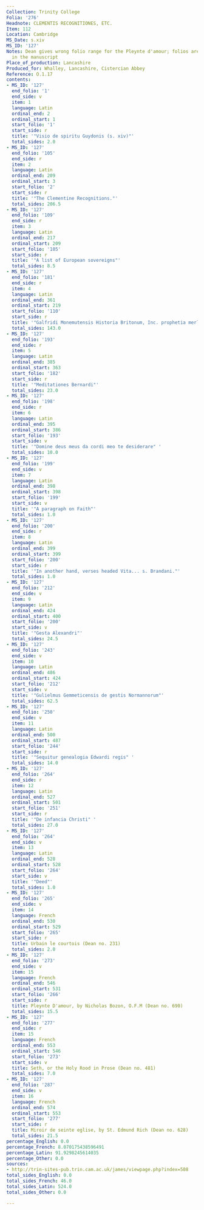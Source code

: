 ```yaml
---
Collection: Trinity College
Folia: '276'
Headnote: CLEMENTIS RECOGNITIONES, ETC.
Item: 112
Location: Cambridge
MS_Date: s.xiv
MS_ID: '127'
Notes: Dean gives wrong folio range for the Pleynte d'amour; folios are misnumbered
  in the manuscript
Place_of_production: Lancashire
Produced_for: Whalley, Lancashire, Cistercian Abbey
Reference: O.1.17
contents:
- MS_ID: '127'
  end_folio: '1'
  end_side: v
  item: 1
  language: Latin
  ordinal_end: 2
  ordinal_start: 1
  start_folio: '1'
  start_side: r
  title: '"Visio de spiritu Guydonis (s. xiv)"'
  total_sides: 2.0
- MS_ID: '127'
  end_folio: '105'
  end_side: r
  item: 2
  language: Latin
  ordinal_end: 209
  ordinal_start: 3
  start_folio: '2'
  start_side: r
  title: '"The Clementine Recognitions."'
  total_sides: 206.5
- MS_ID: '127'
  end_folio: '109'
  end_side: r
  item: 3
  language: Latin
  ordinal_end: 217
  ordinal_start: 209
  start_folio: '105'
  start_side: r
  title: '"A list of European sovereigns"'
  total_sides: 8.5
- MS_ID: '127'
  end_folio: '181'
  end_side: r
  item: 4
  language: Latin
  ordinal_end: 361
  ordinal_start: 219
  start_folio: '110'
  start_side: r
  title: '"Galfridi Monemutensis Historia Britonum, Inc. prophetia merlini"'
  total_sides: 143.0
- MS_ID: '127'
  end_folio: '193'
  end_side: r
  item: 5
  language: Latin
  ordinal_end: 385
  ordinal_start: 363
  start_folio: '182'
  start_side: r
  title: '"Meditationes Bernardi"'
  total_sides: 23.0
- MS_ID: '127'
  end_folio: '198'
  end_side: r
  item: 6
  language: Latin
  ordinal_end: 395
  ordinal_start: 386
  start_folio: '193'
  start_side: v
  title: '"Domine deus meus da cordi meo te desiderare" '
  total_sides: 10.0
- MS_ID: '127'
  end_folio: '199'
  end_side: v
  item: 7
  language: Latin
  ordinal_end: 398
  ordinal_start: 398
  start_folio: '199'
  start_side: v
  title: '"A paragraph on Faith"'
  total_sides: 1.0
- MS_ID: '127'
  end_folio: '200'
  end_side: r
  item: 8
  language: Latin
  ordinal_end: 399
  ordinal_start: 399
  start_folio: '200'
  start_side: r
  title: '"In another hand, verses headed Vita... s. Brandani."'
  total_sides: 1.0
- MS_ID: '127'
  end_folio: '212'
  end_side: v
  item: 9
  language: Latin
  ordinal_end: 424
  ordinal_start: 400
  start_folio: '200'
  start_side: v
  title: '"Gesta Alexandri"'
  total_sides: 24.5
- MS_ID: '127'
  end_folio: '243'
  end_side: v
  item: 10
  language: Latin
  ordinal_end: 486
  ordinal_start: 424
  start_folio: '212'
  start_side: v
  title: '"Gulielmus Gemmeticensis de gestis Normannorum"'
  total_sides: 62.5
- MS_ID: '127'
  end_folio: '250'
  end_side: v
  item: 11
  language: Latin
  ordinal_end: 500
  ordinal_start: 487
  start_folio: '244'
  start_side: r
  title: '"Sequitur genealogia Edwardi regis" '
  total_sides: 14.0
- MS_ID: '127'
  end_folio: '264'
  end_side: r
  item: 12
  language: Latin
  ordinal_end: 527
  ordinal_start: 501
  start_folio: '251'
  start_side: r
  title: '"De infancia Christi" '
  total_sides: 27.0
- MS_ID: '127'
  end_folio: '264'
  end_side: v
  item: 13
  language: Latin
  ordinal_end: 528
  ordinal_start: 528
  start_folio: '264'
  start_side: v
  title: '"Deed"'
  total_sides: 1.0
- MS_ID: '127'
  end_folio: '265'
  end_side: v
  item: 14
  language: French
  ordinal_end: 530
  ordinal_start: 529
  start_folio: '265'
  start_side: r
  title: Urbain le courtois (Dean no. 231)
  total_sides: 2.0
- MS_ID: '127'
  end_folio: '273'
  end_side: v
  item: 15
  language: French
  ordinal_end: 546
  ordinal_start: 531
  start_folio: '266'
  start_side: r
  title: Pleynte D'amour, by Nicholas Bozon, O.F.M (Dean no. 690)
  total_sides: 15.5
- MS_ID: '127'
  end_folio: '277'
  end_side: r
  item: 15
  language: French
  ordinal_end: 553
  ordinal_start: 546
  start_folio: '273'
  start_side: v
  title: Seth, or the Holy Rood in Prose (Dean no. 481)
  total_sides: 7.0
- MS_ID: '127'
  end_folio: '287'
  end_side: v
  item: 16
  language: French
  ordinal_end: 574
  ordinal_start: 553
  start_folio: '277'
  start_side: r
  title: Miroir de seinte eglise, by St. Edmund Rich (Dean no. 628)
  total_sides: 21.5
percentage_English: 0.0
percentage_French: 8.070175438596491
percentage_Latin: 91.9298245614035
percentage_Other: 0.0
sources:
- http://trin-sites-pub.trin.cam.ac.uk/james/viewpage.php?index=508
total_sides_English: 0.0
total_sides_French: 46.0
total_sides_Latin: 524.0
total_sides_Other: 0.0

---
```

